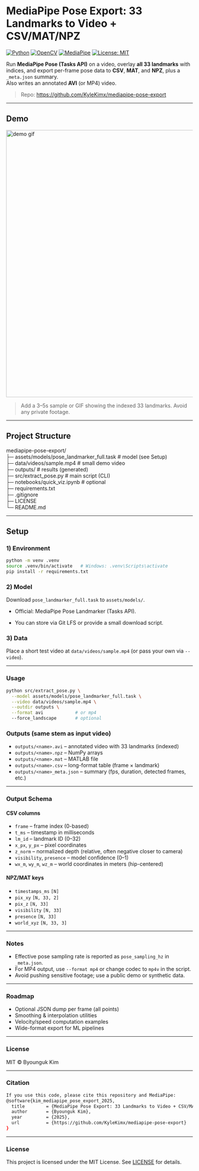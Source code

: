 # MediaPipe Pose Export: 33 Landmarks to Video + CSV/MAT/NPZ

[![Python](https://img.shields.io/badge/python-3.9%2B-blue)]()
[![OpenCV](https://img.shields.io/badge/opencv-4.x-brightgreen)]()
[![MediaPipe](https://img.shields.io/badge/mediapipe-tasks-orange)]()
[![License: MIT](https://img.shields.io/badge/license-MIT-yellow)]()

Run **MediaPipe Pose (Tasks API)** on a video, overlay **all 33 landmarks** with indices, and export per-frame pose data to **CSV**, **MAT**, and **NPZ**, plus a `_meta.json` summary.  
Also writes an annotated **AVI** (or MP4) video.

> Repo: https://github.com/KyleKimx/mediapipe-pose-export

---

## Demo

<img src="docs/demo.gif" width="720" alt="demo gif">

> Add a 3–5s sample or GIF showing the indexed 33 landmarks. Avoid any private footage.

---

## Project Structure

mediapipe-pose-export/
<br />
├─ assets/models/pose_landmarker_full.task # model (see Setup)
<br />
├─ data/videos/sample.mp4 # small demo video
<br />
├─ outputs/ # results (generated)
<br />
├─ src/extract_pose.py # main script (CLI)
<br />
├─ notebooks/quick_viz.ipynb # optional
<br />
├─ requirements.txt
<br />
├─ .gitignore
<br />
├─ LICENSE
<br />
└─ README.md

---

## Setup

### 1) Environment
```bash
python -m venv .venv
source .venv/bin/activate   # Windows: .venv\Scripts\activate
pip install -r requirements.txt
```

### 2) Model

Download ```pose_landmarker_full.task``` to ```assets/models/```.

+ Official: MediaPipe Pose Landmarker (Tasks API).

+ You can store via Git LFS or provide a small download script.

### 3) Data

Place a short test video at ```data/videos/sample.mp4``` (or pass your own via ```--video```).

***
### Usage
```bash
python src/extract_pose.py \
  --model assets/models/pose_landmarker_full.task \
  --video data/videos/sample.mp4 \
  --outdir outputs \
  --format avi            # or mp4
  --force_landscape       # optional
```

### Outputs (same stem as input video)

+ ```outputs/<name>.avi``` – annotated video with 33 landmarks (indexed)
+ ```outputs/<name>.npz``` – NumPy arrays
+ ```outputs/<name>.mat``` – MATLAB file
+ ```outputs/<name>.csv``` – long-format table (frame × landmark)
+ ```outputs/<name>_meta.json``` – summary (fps, duration, detected frames, etc.)

---
### Output Schema

#### CSV columns

+ ```frame``` – frame index (0-based)
+ ```t_ms``` – timestamp in milliseconds
+ ```lm_id``` – landmark ID (0–32)
+ ```x_px```, ```y_px``` – pixel coordinates
+ ```z_norm``` – normalized depth (relative, often negative closer to camera)
+ ```visibility```, ```presence``` – model confidence (0–1)
+ ```wx_m```, ```wy_m```, ```wz_m``` – world coordinates in meters (hip-centered)

#### NPZ/MAT keys

+ ```timestamps_ms``` ```[N]```
+ ```pix_xy``` ```[N, 33, 2]```
+ ```pix_z``` ```[N, 33]```
+ ```visibility``` ```[N, 33]```
+ ```presence``` ```[N, 33]```
+ ```world_xyz``` ```[N, 33, 3]```

---
### Notes

+ Effective pose sampling rate is reported as ```pose_sampling_hz``` in ```_meta.json```.
+ For MP4 output, use ```--format mp4``` or change codec to ```mp4v``` in the script.
+ Avoid pushing sensitive footage; use a public demo or synthetic data.

---
### Roadmap

+ Optional JSON dump per frame (all points)
+ Smoothing & interpolation utilities
+ Velocity/speed computation examples
+ Wide-format export for ML pipelines

---
### License

MIT © Byounguk Kim

---
### Citation
```bash
If you use this code, please cite this repository and MediaPipe:
@software{kim_mediapipe_pose_export_2025,
  title        = {MediaPipe Pose Export: 33 Landmarks to Video + CSV/MAT/NPZ},
  author       = {Byounguk Kim},
  year         = {2025},
  url          = {https://github.com/KyleKimx/mediapipe-pose-export}
}
```
---

### License
This project is licensed under the MIT License. See [LICENSE](LICENSE) for details.
